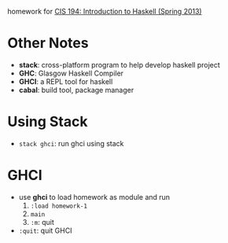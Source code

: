 homework for [CIS 194: Introduction to Haskell (Spring 2013)](https://www.seas.upenn.edu/~cis194/spring13/)

# Other Notes
- **stack**: cross-platform program to help develop haskell project
- **GHC**: Glasgow Haskell Compiler
- **GHCI**: a REPL tool for haskell
- **cabal**: build tool, package manager

# Using Stack
- `stack ghci`: run ghci using stack

# GHCI
- use **ghci** to load homework as module and run
  1. `:load homework-1`
  2. `main`
  3. `:m`: quit
- `:quit`: quit GHCI